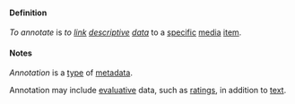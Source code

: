 #### Definition

*To annotate* is *to [link](https://github.com/gcassel/Modular-Organization-Terminology/blob/master/terms/link.md) [descriptive](https://github.com/gcassel/Modular-Organization-Terminology/blob/master/terms/describe.md) [data](https://github.com/gcassel/Modular-Organization-Terminology/blob/master/terms/data.md)* to a [specific](https://github.com/gcassel/Modular-Organization-Terminology/blob/master/terms/specific.md) [media](https://github.com/gcassel/Modular-Organization-Terminology/blob/master/terms/media.md) [item](https://github.com/gcassel/Modular-Organization-Terminology/blob/master/terms/item.md).

#### Notes

*Annotation* is a [type](https://github.com/gcassel/Modular-Organization-Terminology/blob/master/terms/type.md) of [metadata](https://github.com/gcassel/Modular-Organization-Terminology/blob/master/compound-terms/metadata.md).

Annotation may include [evaluative](https://github.com/gcassel/Modular-Organizing-Terminology/blob/master/terms/evaluate.md) data, such as [ratings](https://github.com/gcassel/Modular-Organizing-Terminology/blob/master/terms/rate.md), in addition to [text](https://github.com/gcassel/Modular-Organizing-Terminology/blob/master/terms/text.md).
